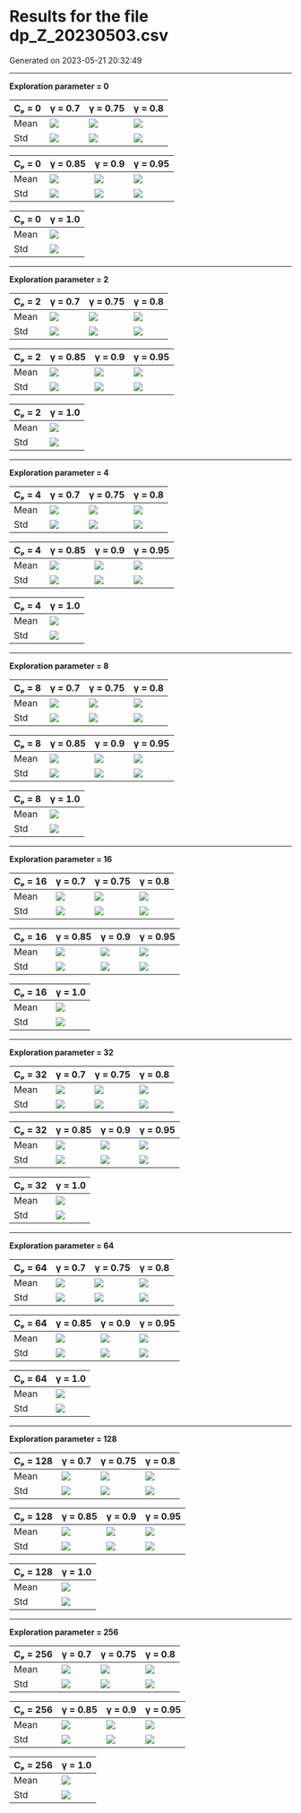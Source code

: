 # Results for the file dp_Z_20230503.csv 

Generated on 2023-05-21 20:32:49

---

**Exploration parameter = 0**

| Cₚ = 0 | γ = 0.7 | γ = 0.75 | γ = 0.8 | 
| --- | --- | --- | --- | 
| Mean | ![](fig/dp_Z/mean_g_0.7_cp_0.png) | ![](fig/dp_Z/mean_g_0.75_cp_0.png) | ![](fig/dp_Z/mean_g_0.8_cp_0.png) | 
| Std | ![](fig/dp_Z/std_g_0.7_cp_0.png) | ![](fig/dp_Z/std_g_0.75_cp_0.png) | ![](fig/dp_Z/std_g_0.8_cp_0.png) | 

| Cₚ = 0 | γ = 0.85 | γ = 0.9 | γ = 0.95 | 
| --- | --- | --- | --- | 
| Mean | ![](fig/dp_Z/mean_g_0.85_cp_0.png) | ![](fig/dp_Z/mean_g_0.9_cp_0.png) | ![](fig/dp_Z/mean_g_0.95_cp_0.png) | 
| Std | ![](fig/dp_Z/std_g_0.85_cp_0.png) | ![](fig/dp_Z/std_g_0.9_cp_0.png) | ![](fig/dp_Z/std_g_0.95_cp_0.png) | 

| Cₚ = 0 | γ = 1.0 | 
| --- | --- | 
| Mean | ![](fig/dp_Z/mean_g_1.0_cp_0.png) | 
| Std | ![](fig/dp_Z/std_g_1.0_cp_0.png) | 

---

**Exploration parameter = 2**

| Cₚ = 2 | γ = 0.7 | γ = 0.75 | γ = 0.8 | 
| --- | --- | --- | --- | 
| Mean | ![](fig/dp_Z/mean_g_0.7_cp_2.png) | ![](fig/dp_Z/mean_g_0.75_cp_2.png) | ![](fig/dp_Z/mean_g_0.8_cp_2.png) | 
| Std | ![](fig/dp_Z/std_g_0.7_cp_2.png) | ![](fig/dp_Z/std_g_0.75_cp_2.png) | ![](fig/dp_Z/std_g_0.8_cp_2.png) | 

| Cₚ = 2 | γ = 0.85 | γ = 0.9 | γ = 0.95 | 
| --- | --- | --- | --- | 
| Mean | ![](fig/dp_Z/mean_g_0.85_cp_2.png) | ![](fig/dp_Z/mean_g_0.9_cp_2.png) | ![](fig/dp_Z/mean_g_0.95_cp_2.png) | 
| Std | ![](fig/dp_Z/std_g_0.85_cp_2.png) | ![](fig/dp_Z/std_g_0.9_cp_2.png) | ![](fig/dp_Z/std_g_0.95_cp_2.png) | 

| Cₚ = 2 | γ = 1.0 | 
| --- | --- | 
| Mean | ![](fig/dp_Z/mean_g_1.0_cp_2.png) | 
| Std | ![](fig/dp_Z/std_g_1.0_cp_2.png) | 

---

**Exploration parameter = 4**

| Cₚ = 4 | γ = 0.7 | γ = 0.75 | γ = 0.8 | 
| --- | --- | --- | --- | 
| Mean | ![](fig/dp_Z/mean_g_0.7_cp_4.png) | ![](fig/dp_Z/mean_g_0.75_cp_4.png) | ![](fig/dp_Z/mean_g_0.8_cp_4.png) | 
| Std | ![](fig/dp_Z/std_g_0.7_cp_4.png) | ![](fig/dp_Z/std_g_0.75_cp_4.png) | ![](fig/dp_Z/std_g_0.8_cp_4.png) | 

| Cₚ = 4 | γ = 0.85 | γ = 0.9 | γ = 0.95 | 
| --- | --- | --- | --- | 
| Mean | ![](fig/dp_Z/mean_g_0.85_cp_4.png) | ![](fig/dp_Z/mean_g_0.9_cp_4.png) | ![](fig/dp_Z/mean_g_0.95_cp_4.png) | 
| Std | ![](fig/dp_Z/std_g_0.85_cp_4.png) | ![](fig/dp_Z/std_g_0.9_cp_4.png) | ![](fig/dp_Z/std_g_0.95_cp_4.png) | 

| Cₚ = 4 | γ = 1.0 | 
| --- | --- | 
| Mean | ![](fig/dp_Z/mean_g_1.0_cp_4.png) | 
| Std | ![](fig/dp_Z/std_g_1.0_cp_4.png) | 

---

**Exploration parameter = 8**

| Cₚ = 8 | γ = 0.7 | γ = 0.75 | γ = 0.8 | 
| --- | --- | --- | --- | 
| Mean | ![](fig/dp_Z/mean_g_0.7_cp_8.png) | ![](fig/dp_Z/mean_g_0.75_cp_8.png) | ![](fig/dp_Z/mean_g_0.8_cp_8.png) | 
| Std | ![](fig/dp_Z/std_g_0.7_cp_8.png) | ![](fig/dp_Z/std_g_0.75_cp_8.png) | ![](fig/dp_Z/std_g_0.8_cp_8.png) | 

| Cₚ = 8 | γ = 0.85 | γ = 0.9 | γ = 0.95 | 
| --- | --- | --- | --- | 
| Mean | ![](fig/dp_Z/mean_g_0.85_cp_8.png) | ![](fig/dp_Z/mean_g_0.9_cp_8.png) | ![](fig/dp_Z/mean_g_0.95_cp_8.png) | 
| Std | ![](fig/dp_Z/std_g_0.85_cp_8.png) | ![](fig/dp_Z/std_g_0.9_cp_8.png) | ![](fig/dp_Z/std_g_0.95_cp_8.png) | 

| Cₚ = 8 | γ = 1.0 | 
| --- | --- | 
| Mean | ![](fig/dp_Z/mean_g_1.0_cp_8.png) | 
| Std | ![](fig/dp_Z/std_g_1.0_cp_8.png) | 

---

**Exploration parameter = 16**

| Cₚ = 16 | γ = 0.7 | γ = 0.75 | γ = 0.8 | 
| --- | --- | --- | --- | 
| Mean | ![](fig/dp_Z/mean_g_0.7_cp_16.png) | ![](fig/dp_Z/mean_g_0.75_cp_16.png) | ![](fig/dp_Z/mean_g_0.8_cp_16.png) | 
| Std | ![](fig/dp_Z/std_g_0.7_cp_16.png) | ![](fig/dp_Z/std_g_0.75_cp_16.png) | ![](fig/dp_Z/std_g_0.8_cp_16.png) | 

| Cₚ = 16 | γ = 0.85 | γ = 0.9 | γ = 0.95 | 
| --- | --- | --- | --- | 
| Mean | ![](fig/dp_Z/mean_g_0.85_cp_16.png) | ![](fig/dp_Z/mean_g_0.9_cp_16.png) | ![](fig/dp_Z/mean_g_0.95_cp_16.png) | 
| Std | ![](fig/dp_Z/std_g_0.85_cp_16.png) | ![](fig/dp_Z/std_g_0.9_cp_16.png) | ![](fig/dp_Z/std_g_0.95_cp_16.png) | 

| Cₚ = 16 | γ = 1.0 | 
| --- | --- | 
| Mean | ![](fig/dp_Z/mean_g_1.0_cp_16.png) | 
| Std | ![](fig/dp_Z/std_g_1.0_cp_16.png) | 

---

**Exploration parameter = 32**

| Cₚ = 32 | γ = 0.7 | γ = 0.75 | γ = 0.8 | 
| --- | --- | --- | --- | 
| Mean | ![](fig/dp_Z/mean_g_0.7_cp_32.png) | ![](fig/dp_Z/mean_g_0.75_cp_32.png) | ![](fig/dp_Z/mean_g_0.8_cp_32.png) | 
| Std | ![](fig/dp_Z/std_g_0.7_cp_32.png) | ![](fig/dp_Z/std_g_0.75_cp_32.png) | ![](fig/dp_Z/std_g_0.8_cp_32.png) | 

| Cₚ = 32 | γ = 0.85 | γ = 0.9 | γ = 0.95 | 
| --- | --- | --- | --- | 
| Mean | ![](fig/dp_Z/mean_g_0.85_cp_32.png) | ![](fig/dp_Z/mean_g_0.9_cp_32.png) | ![](fig/dp_Z/mean_g_0.95_cp_32.png) | 
| Std | ![](fig/dp_Z/std_g_0.85_cp_32.png) | ![](fig/dp_Z/std_g_0.9_cp_32.png) | ![](fig/dp_Z/std_g_0.95_cp_32.png) | 

| Cₚ = 32 | γ = 1.0 | 
| --- | --- | 
| Mean | ![](fig/dp_Z/mean_g_1.0_cp_32.png) | 
| Std | ![](fig/dp_Z/std_g_1.0_cp_32.png) | 

---

**Exploration parameter = 64**

| Cₚ = 64 | γ = 0.7 | γ = 0.75 | γ = 0.8 | 
| --- | --- | --- | --- | 
| Mean | ![](fig/dp_Z/mean_g_0.7_cp_64.png) | ![](fig/dp_Z/mean_g_0.75_cp_64.png) | ![](fig/dp_Z/mean_g_0.8_cp_64.png) | 
| Std | ![](fig/dp_Z/std_g_0.7_cp_64.png) | ![](fig/dp_Z/std_g_0.75_cp_64.png) | ![](fig/dp_Z/std_g_0.8_cp_64.png) | 

| Cₚ = 64 | γ = 0.85 | γ = 0.9 | γ = 0.95 | 
| --- | --- | --- | --- | 
| Mean | ![](fig/dp_Z/mean_g_0.85_cp_64.png) | ![](fig/dp_Z/mean_g_0.9_cp_64.png) | ![](fig/dp_Z/mean_g_0.95_cp_64.png) | 
| Std | ![](fig/dp_Z/std_g_0.85_cp_64.png) | ![](fig/dp_Z/std_g_0.9_cp_64.png) | ![](fig/dp_Z/std_g_0.95_cp_64.png) | 

| Cₚ = 64 | γ = 1.0 | 
| --- | --- | 
| Mean | ![](fig/dp_Z/mean_g_1.0_cp_64.png) | 
| Std | ![](fig/dp_Z/std_g_1.0_cp_64.png) | 

---

**Exploration parameter = 128**

| Cₚ = 128 | γ = 0.7 | γ = 0.75 | γ = 0.8 | 
| --- | --- | --- | --- | 
| Mean | ![](fig/dp_Z/mean_g_0.7_cp_128.png) | ![](fig/dp_Z/mean_g_0.75_cp_128.png) | ![](fig/dp_Z/mean_g_0.8_cp_128.png) | 
| Std | ![](fig/dp_Z/std_g_0.7_cp_128.png) | ![](fig/dp_Z/std_g_0.75_cp_128.png) | ![](fig/dp_Z/std_g_0.8_cp_128.png) | 

| Cₚ = 128 | γ = 0.85 | γ = 0.9 | γ = 0.95 | 
| --- | --- | --- | --- | 
| Mean | ![](fig/dp_Z/mean_g_0.85_cp_128.png) | ![](fig/dp_Z/mean_g_0.9_cp_128.png) | ![](fig/dp_Z/mean_g_0.95_cp_128.png) | 
| Std | ![](fig/dp_Z/std_g_0.85_cp_128.png) | ![](fig/dp_Z/std_g_0.9_cp_128.png) | ![](fig/dp_Z/std_g_0.95_cp_128.png) | 

| Cₚ = 128 | γ = 1.0 | 
| --- | --- | 
| Mean | ![](fig/dp_Z/mean_g_1.0_cp_128.png) | 
| Std | ![](fig/dp_Z/std_g_1.0_cp_128.png) | 

---

**Exploration parameter = 256**

| Cₚ = 256 | γ = 0.7 | γ = 0.75 | γ = 0.8 | 
| --- | --- | --- | --- | 
| Mean | ![](fig/dp_Z/mean_g_0.7_cp_256.png) | ![](fig/dp_Z/mean_g_0.75_cp_256.png) | ![](fig/dp_Z/mean_g_0.8_cp_256.png) | 
| Std | ![](fig/dp_Z/std_g_0.7_cp_256.png) | ![](fig/dp_Z/std_g_0.75_cp_256.png) | ![](fig/dp_Z/std_g_0.8_cp_256.png) | 

| Cₚ = 256 | γ = 0.85 | γ = 0.9 | γ = 0.95 | 
| --- | --- | --- | --- | 
| Mean | ![](fig/dp_Z/mean_g_0.85_cp_256.png) | ![](fig/dp_Z/mean_g_0.9_cp_256.png) | ![](fig/dp_Z/mean_g_0.95_cp_256.png) | 
| Std | ![](fig/dp_Z/std_g_0.85_cp_256.png) | ![](fig/dp_Z/std_g_0.9_cp_256.png) | ![](fig/dp_Z/std_g_0.95_cp_256.png) | 

| Cₚ = 256 | γ = 1.0 | 
| --- | --- | 
| Mean | ![](fig/dp_Z/mean_g_1.0_cp_256.png) | 
| Std | ![](fig/dp_Z/std_g_1.0_cp_256.png) | 

